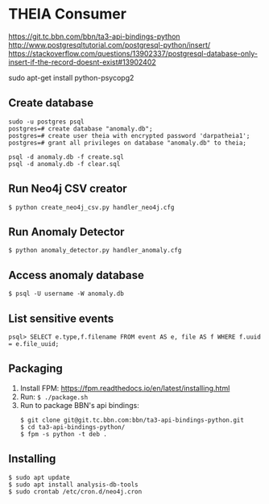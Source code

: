 # THEIA Consumer
https://git.tc.bbn.com/bbn/ta3-api-bindings-python
http://www.postgresqltutorial.com/postgresql-python/insert/
https://stackoverflow.com/questions/13902337/postgresql-database-only-insert-if-the-record-doesnt-exist#13902402

sudo apt-get install python-psycopg2

## Create database
```
sudo -u postgres psql
postgres=# create database "anomaly.db";
postgres=# create user theia with encrypted password 'darpatheia1';
postgres=# grant all privileges on database "anomaly.db" to theia;

psql -d anomaly.db -f create.sql
psql -d anomaly.db -f clear.sql
```

## Run Neo4j CSV creator
```
$ python create_neo4j_csv.py handler_neo4j.cfg
```

## Run Anomaly Detector
```
$ python anomaly_detector.py handler_anomaly.cfg
```

## Access anomaly database
```
$ psql -U username -W anomaly.db
```

## List sensitive events
```
psql> SELECT e.type,f.filename FROM event AS e, file AS f WHERE f.uuid = e.file_uuid;
```

## Packaging
  1. Install FPM: https://fpm.readthedocs.io/en/latest/installing.html
  2. Run: `$ ./package.sh`
  3. Run to package BBN's api bindings:
     ```
     $ git clone git@git.tc.bbn.com:bbn/ta3-api-bindings-python.git
     $ cd ta3-api-bindings-python/
     $ fpm -s python -t deb .
     ```

## Installing
```
$ sudo apt update
$ sudo apt install analysis-db-tools
$ sudo crontab /etc/cron.d/neo4j.cron
```
